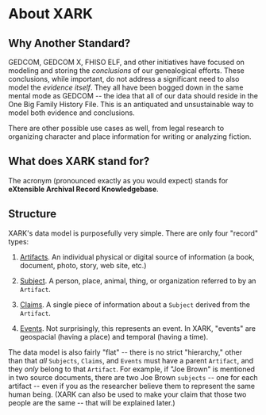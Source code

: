 # About XARK

## Why Another Standard?

GEDCOM, GEDCOM X, FHISO ELF, and other initiatives have focused on modeling and storing the _conclusions_ of our genealogical efforts. These conclusions, while important, do not address a significant need to also model the _evidence itself_. They all have been bogged down in the same mental mode as GEDCOM -- the idea that all of our data should reside in the One Big Family History File. This is an antiquated and unsustainable way to model both evidence and conclusions.

There are other possible use cases as well, from legal research to organizing character and place information for writing or analyzing fiction.

## What does XARK stand for?

The acronym (pronounced exactly as you would expect) stands for **eXtensible Archival Record Knowledgebase**.

## Structure

XARK's data model is purposefully very simple. There are only four "record" types:

1. [Artifacts](./artifacts). An individual physical or digital source of information (a book, document, photo, story, web site, etc.)

2. [Subject](./subjects). A person, place, animal, thing, or organization referred to by an `Artifact`.

3. [Claims](./claims). A single piece of information about a `Subject` derived from the `Artifact`.

4. [Events](./events). Not surprisingly, this represents an event. In XARK, "events" are geospacial (having a place) and temporal (having a time).

The data model is also fairly "flat" -- there is no strict "hierarchy," other than that _all_ `Subjects`, `Claims`, and `Events` must have a parent `Artifact`, and they _only_ belong to that `Artifact`. For example, if "Joe Brown" is mentioned in two source documents, there are two Joe Brown `subjects` -- one for each artifact -- even if you as the researcher believe them to represent the same human being. (XARK can also be used to make your claim that those two people are the same -- that will be explained later.)
